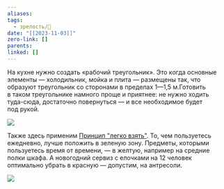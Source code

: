 ```yaml
---
aliases: 
tags:
  - зрелость/🌱
date: "[[2023-11-03]]"
zero-link: []
parents: 
linked: []
---
```

На кухне нужно создать «рабочий треугольник». Это когда основные элементы — холодильник, мойка и плита — размещены так, что образуют треугольник со сторонами в пределах 1—1,5 м.Готовить в таком треугольнике намного проще и приятнее: не нужно ходить туда-сюда, достаточно повернуться — и все необходимое будет под рукой.

![](3-prostranstvo-cxema-desk-1.5kder7pjlw0s..webp)

Также здесь применим [Принцип "легко взять"](Принцип%20"легко%20взять".md). То, чем пользуетесь ежедневно, лучше положить в зеленую зону. Предметы, которыми пользуетесь время от времени, — в желтую, например на средние полки шкафа. А новогодний сервиз с елочками на 12 человек оптимально убрать в красную — допустим, на антресоли.

![](3-prostranstvo-cxema-desk-2.hib0vixppmxe..webp)